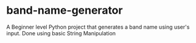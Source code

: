 # band-name-generator
A Beginner level Python project that generates a band name using user's input. 
Done using basic String Manipulation
